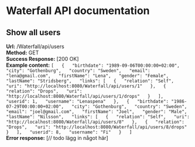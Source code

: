 # Waterfall API documentation
## Show all users
**Url:** /Waterfall/api/users  
**Method:** GET  
**Success Response:** [200 OK]  
**Example content:** `[  
{  
"birthdate": "1989-09-06T00:00:00+02:00",  
"city": "Gothenburg",  
"country": "Sweden",  
"email": "lena@gmail.com",  
"firstName": "Lena",  
"gender": "Female",  
"lastName": "Stridsberg",  
"links": [  
      {  
        "relation": "Self",  
        "uri": "http://localhost:8080/Waterfall/api/users/1"  
      },  
      {  
        "relation": "Drops",  
        "uri": "http://localhost:8080/Waterfall/api/users/1/drops"  
      }  
    ],  
    "userid": 1,  
    "username": "Lenaspena"  
},  
{  
"birthdate": "1986-07-29T00:00:00+02:00",  
"city": "Gothenburg",  
"country": "Sweden",  
"email": "joel@gmail.com",  
"firstName": "Joel",  
"gender": "Male",  
"lastName": "Nilsson",  
"links": [  
      {  
        "relation": "Self",  
        "uri": "http://localhost:8080/Waterfall/api/users/8"  
      },  
      {  
        "relation": "Drops",  
        "uri": "http://localhost:8080/Waterfall/api/users/8/drops"  
      }  
    ],  
    "userid": 8,  
    "username": "Fi"  
}  
]`  
**Error response:** [// todo lägg in något här]
